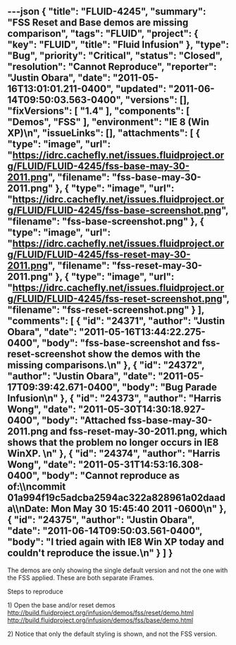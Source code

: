 ---json
{
  "title": "FLUID-4245",
  "summary": "FSS Reset and Base demos are missing comparison",
  "tags": "FLUID",
  "project": {
    "key": "FLUID",
    "title": "Fluid Infusion"
  },
  "type": "Bug",
  "priority": "Critical",
  "status": "Closed",
  "resolution": "Cannot Reproduce",
  "reporter": "Justin Obara",
  "date": "2011-05-16T13:01:01.211-0400",
  "updated": "2011-06-14T09:50:03.563-0400",
  "versions": [],
  "fixVersions": [
    "1.4"
  ],
  "components": [
    "Demos",
    "FSS"
  ],
  "environment": "IE 8 (Win XP)\n",
  "issueLinks": [],
  "attachments": [
    {
      "type": "image",
      "url": "https://idrc.cachefly.net/issues.fluidproject.org/FLUID/FLUID-4245/fss-base-may-30-2011.png",
      "filename": "fss-base-may-30-2011.png"
    },
    {
      "type": "image",
      "url": "https://idrc.cachefly.net/issues.fluidproject.org/FLUID/FLUID-4245/fss-base-screenshot.png",
      "filename": "fss-base-screenshot.png"
    },
    {
      "type": "image",
      "url": "https://idrc.cachefly.net/issues.fluidproject.org/FLUID/FLUID-4245/fss-reset-may-30-2011.png",
      "filename": "fss-reset-may-30-2011.png"
    },
    {
      "type": "image",
      "url": "https://idrc.cachefly.net/issues.fluidproject.org/FLUID/FLUID-4245/fss-reset-screenshot.png",
      "filename": "fss-reset-screenshot.png"
    }
  ],
  "comments": [
    {
      "id": "24371",
      "author": "Justin Obara",
      "date": "2011-05-16T13:44:22.275-0400",
      "body": "fss-base-screenshot and fss-reset-screenshot show the demos with the missing comparisons.\n"
    },
    {
      "id": "24372",
      "author": "Justin Obara",
      "date": "2011-05-17T09:39:42.671-0400",
      "body": "Bug Parade Infusion\n"
    },
    {
      "id": "24373",
      "author": "Harris Wong",
      "date": "2011-05-30T14:30:18.927-0400",
      "body": "Attached fss-base-may-30-2011.png and fss-reset-may-30-2011.png, which shows that the problem no longer occurs in IE8 WinXP. &#x20;\n"
    },
    {
      "id": "24374",
      "author": "Harris Wong",
      "date": "2011-05-31T14:53:16.308-0400",
      "body": "Cannot reproduce as of:\\\ncommit 01a994f19c5adcba2594ac322a828961a02daada\\\nDate:   Mon May 30 15:45:40 2011 -0600\n"
    },
    {
      "id": "24375",
      "author": "Justin Obara",
      "date": "2011-06-14T09:50:03.561-0400",
      "body": "I tried again with IE8 Win XP today and couldn't reproduce the issue.\n"
    }
  ]
}
---
The demos are only showing the single default version and not the one with the FSS applied. These are both separate iFrames.

Steps to reproduce

1\) Open the base and/or reset demos\
<http://build.fluidproject.org/infusion/demos/fss/reset/demo.html>\
<http://build.fluidproject.org/infusion/demos/fss/base/demo.html>

2\) Notice that only the default styling is shown, and not the FSS version.

        